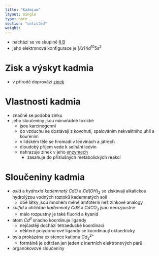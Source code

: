 ```yaml
---
title: "Kadmium"
layout: single
type: note
section: "unlisted"
weight: 
---
```

- nachází se ve skupině [II.B](/notes/research/chemistry/inorganic-chemistry/periodic-table/group-ii.b)
- jeho elektronová konfigurace je $[Kr]4d^{10}5s^2$
# Zisk a výskyt kadmia
- v přírodě doprovází [zinek](/notes/research/chemistry/inorganic-chemistry/periodic-table/zinc)
# Vlastnosti kadmia
- značně se podobá zinku
- jeho sloučeniny jsou mimořádně toxické
    - jsou karcinogenní
    - do vzduchu se dostávají z kovohutí, spalováním nekvalitního uhlí a kouřením
    - v lidském těle se hromadí v ledvinách a játrech
    - dloudobý příjem vede k selhání ledvin
    - nahrazuje zinek v jeho [enzymech](/notes/research/chemistry/biochemistry/descriptive-biochemistry/enzymes)
        - zasahuje do příslušných metabolických reakcí
# Sloučeniny kadmia
- _oxid_ a _hydroxid kademnatý_ $CdO$ a $Cd(OH)_2$ se získávají alkalickou hydrolýzou vodných roztoků kademnatých solí
    - obě látky jsou mnohem méně amfoterní než zinkové analogy
- _sulfid_ a _uhličitan kademnatý_ $CdS$ a $CdCO_3$ jsou nerozpustné
    - málo rozpustný je také fluorid a kyanid
- atom $Cd^{II}$ snadno koordinuje ligandy
    - nejčastěji dochází tetraeducké koordinaci
    - některé polydonorové ligandy se koordinuují oktaedricky
- byla prokázána existence kationu $Cd_2^{2+}$
    - formálně je odtržen jen jeden z inertních elektronových párů
- organokovové sloučeniny